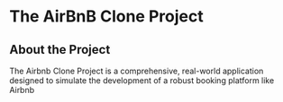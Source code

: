 # The AirBnB Clone Project
## About the Project
The Airbnb Clone Project is a comprehensive, real-world application designed to simulate the development of a robust booking platform like Airbnb

